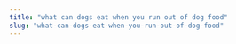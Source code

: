 ```yaml
---
title: "what can dogs eat when you run out of dog food"
slug: "what-can-dogs-eat-when-you-run-out-of-dog-food"
---
```



